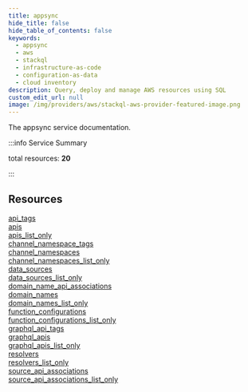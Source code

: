 ```yaml
---
title: appsync
hide_title: false
hide_table_of_contents: false
keywords:
  - appsync
  - aws
  - stackql
  - infrastructure-as-code
  - configuration-as-data
  - cloud inventory
description: Query, deploy and manage AWS resources using SQL
custom_edit_url: null
image: /img/providers/aws/stackql-aws-provider-featured-image.png
---
```


The appsync service documentation.

:::info Service Summary

<div class="row">
<div class="providerDocColumn">
<span>total resources:&nbsp;<b>20</b></span><br />
</div>
</div>

:::

## Resources
<div class="row">
<div class="providerDocColumn">
<a href="/providers/aws/appsync/api_tags/">api_tags</a><br />
<a href="/providers/aws/appsync/apis/">apis</a><br />
<a href="/providers/aws/appsync/apis_list_only/">apis_list_only</a><br />
<a href="/providers/aws/appsync/channel_namespace_tags/">channel_namespace_tags</a><br />
<a href="/providers/aws/appsync/channel_namespaces/">channel_namespaces</a><br />
<a href="/providers/aws/appsync/channel_namespaces_list_only/">channel_namespaces_list_only</a><br />
<a href="/providers/aws/appsync/data_sources/">data_sources</a><br />
<a href="/providers/aws/appsync/data_sources_list_only/">data_sources_list_only</a><br />
<a href="/providers/aws/appsync/domain_name_api_associations/">domain_name_api_associations</a><br />
<a href="/providers/aws/appsync/domain_names/">domain_names</a>
</div>
<div class="providerDocColumn">
<a href="/providers/aws/appsync/domain_names_list_only/">domain_names_list_only</a><br />
<a href="/providers/aws/appsync/function_configurations/">function_configurations</a><br />
<a href="/providers/aws/appsync/function_configurations_list_only/">function_configurations_list_only</a><br />
<a href="/providers/aws/appsync/graphql_api_tags/">graphql_api_tags</a><br />
<a href="/providers/aws/appsync/graphql_apis/">graphql_apis</a><br />
<a href="/providers/aws/appsync/graphql_apis_list_only/">graphql_apis_list_only</a><br />
<a href="/providers/aws/appsync/resolvers/">resolvers</a><br />
<a href="/providers/aws/appsync/resolvers_list_only/">resolvers_list_only</a><br />
<a href="/providers/aws/appsync/source_api_associations/">source_api_associations</a><br />
<a href="/providers/aws/appsync/source_api_associations_list_only/">source_api_associations_list_only</a>
</div>
</div>